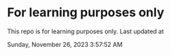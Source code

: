 # For learning purposes only
This repo is for learning purposes only.
Last updated at

Sunday, November 26, 2023 3:57:52 AM

